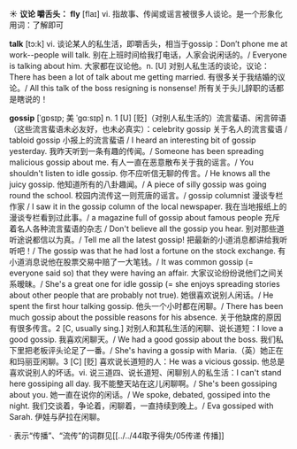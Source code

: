 ☀ <span class="category">**议论 嚼舌头：**</span>
<span class="vocabulary">**fly**</span> [flaɪ] 
<span class="definition">vi. 指故事、传闻或谣言被很多人谈论。是一个形象化用词：</span>了解即可

<span class="vocabulary">**talk**</span> [tɔ:k] 
<span class="definition">vi. 谈论某人的私生活，即嚼舌头，相当于gossip：</span>Don’t phone me at work--people will talk. 别在上班时间给我打电话，人家会说闲话的。/ Everyone is talking about him. 大家都在议论他。<span class="definition">n. [U] 对别人私生活的谈论，议论：</span>There has been a lot of talk about me getting married. 有很多关于我结婚的议论。/ All this talk of the boss resigning is nonsense! 所有关于头儿辞职的话都是瞎说的！
           
<span class="vocabulary">**gossip**</span> [ˈgɒsɪp; 美 ˈgɑ:sɪp]
<span class="definition">n. 1 [U] [贬]（对别人私生活的）流言蜚语、闲言碎语（这些流言蜚语未必友好，也未必真实）：</span>celebrity gossip 关于名人的流言蜚语 / tabloid gossip 小报上的流言蜚语 / I heard an interesting bit of gossip yesterday. 我昨天听到一条有趣的传闻。/ Someone has been spreading malicious gossip about me. 有人一直在恶意散布关于我的谣言。/ You shouldn't listen to idle gossip. 你不应听信无聊的传言。/ He knows all the juicy gossip. 他知道所有的八卦趣闻。/ A piece of silly gossip was going round the school. 校园内流传这一则荒唐的谣言。/ gossip columnist 漫谈专栏作家 / I saw it in the gossip column of the local newspaper. 我在当地报纸上的漫谈专栏看到过此事。/ a magazine full of gossip about famous people 充斥着名人各种流言蜚语的杂志 / Don't believe all the gossip you hear. 别对那些道听途说都信以为真。/ Tell me all the latest gossip! 把最新的小道消息都讲给我听听吧！/ The gossip was that he had lost a fortune on the stock exchange. 有小道消息说他在股票交易中赔了一大笔钱。/ It was common gossip (= everyone said so) that they were having an affair. 大家议论纷纷说他们之间关系暧昧。/ She's a great one for idle gossip (= she enjoys spreading stories about other people that are probably not true). 她很喜欢说别人闲话。/ He spent the first hour talking gossip. 他头一个小时都在闲聊。/ There has been much gossip about the possible reasons for his absence. 关于他缺席的原因有很多传言。<span class="definition">2 [C, usually sing.] 对别人和其私生活的闲聊、说长道短：</span>I love a good gossip. 我喜欢闲聊天。/ We had a good gossip about the boss. 我们私下里把老板评头论足了一番。/ She's having a gossip with Maria.（英）她正在和玛丽亚闲聊。<span class="definition">3 [C] [贬] 喜欢说长道短的人：</span>He was a vicious gossip. 他总是喜欢说别人的坏话。<span class="definition">vi. 说三道四、说长道短、闲聊别人的私生活：</span>I can't stand here gossiping all day. 我不能整天站在这儿闲聊啊。/ She's been gossiping about you. 她一直在说你的闲话。/ We spoke, debated, gossiped into the night. 我们交谈着，争论着，闲聊着，一直持续到晚上。/ Eva gossiped with Sarah. 伊娃与萨拉在闲聊。

· 表示“传播”、“流传”的词群见[[../../44取予得失/05传递 传播]]


